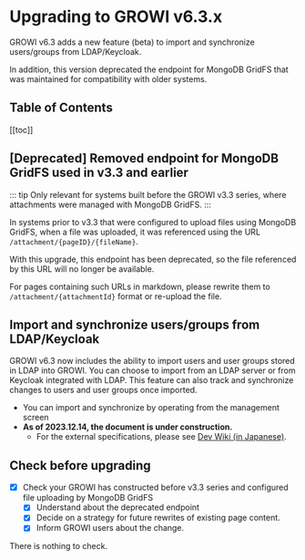 # Upgrading to GROWI v6.3.x

GROWI v6.3 adds a new feature (beta) to import and synchronize users/groups from LDAP/Keycloak.

<ContextualBlock context="docs-growi-org">

In addition, this version deprecated the endpoint for MongoDB GridFS that was maintained for compatibility with older systems.

</ContextualBlock>

## Table of Contents

[[toc]]

<ContextualBlock context="docs-growi-org">

## [Deprecated] Removed endpoint for MongoDB GridFS used in v3.3 and earlier

::: tip
Only relevant for systems built before the GROWI v3.3 series, where attachments were managed with MongoDB GridFS.
:::

In systems prior to v3.3 that were configured to upload files using MongoDB GridFS, when a file was uploaded, it was referenced using the URL `/attachment/{pageID}/{fileName}`.

With this upgrade, this endpoint has been deprecated, so the file referenced by this URL will no longer be available.

For pages containing such URLs in markdown, please rewrite them to `/attachment/{attachmentId}` format or re-upload the file.

</ContextualBlock>

## Import and synchronize users/groups from LDAP/Keycloak

GROWI v6.3 now includes the ability to import users and user groups stored in LDAP into GROWI.
You can choose to import from an LDAP server or from Keycloak integrated with LDAP.
This feature can also track and synchronize changes to users and user groups once imported.

- You can import and synchronize by operating from the management screen
- **As of 2023.12.14, the document is under construction.**
  - For the external specifications, please see [Dev Wiki (in Japanese)](https://dev.growi.org/646d5637019e02272a42cf86).


## Check before upgrading

<ContextualBlock context="docs-growi-org">

- [x] Check your GROWI has constructed before v3.3 series and configured file uploading by MongoDB GridFS
  - [x] Understand about the deprecated endpoint
  - [x] Decide on a strategy for future rewrites of existing page content.
  - [x] Inform GROWI users about the change.

</ContextualBlock>

<ContextualBlock context="help-growi-cloud">

There is nothing to check.

</ContextualBlock>

